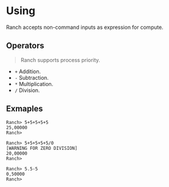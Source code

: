 # Using

Ranch accepts non-command inputs as expression for compute.

## Operators

> Ranch supports process priority.
> 
+ `+` Addition.
+ `-` Subtraction.
+ `*` Multiplication.
+ `/` Division.

## Exmaples

```
Ranch> 5+5+5+5+5
25,00000
Ranch>
```
```
Ranch> 5+5+5+5+5/0
[WARNING FOR ZERO DIVISION]
20,00000
Ranch>
```

```
Ranch> 5.5-5
0,50000
Ranch>
```
